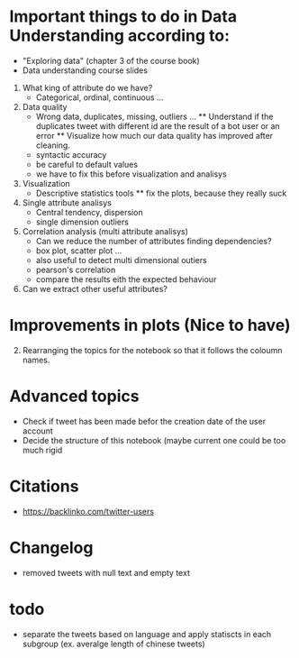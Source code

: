 # Important things to do in **Data Understanding** according to:
* "Exploring data" (chapter 3 of the course book)
* Data understanding course slides

1. What king of attribute do we have?
    * Categorical, ordinal, continuous ...
2. Data quality
    * Wrong data, duplicates, missing, outliers ...
    ** Understand if the duplicates tweet with different id are the result of a bot user or an error
    ** Visualize how much our data quality has improved after cleaning.
    * syntactic accuracy
    * be careful to default values
    * we have to fix this before visualization and analisys
3. Visualization
    * Descriptive statistics tools
    ** fix the plots, because they really suck
4. Single attribute analisys
    * Central tendency, dispersion
    * single dimension outliers
5. Correlation analysis (multi attribute analisys)
    * Can we reduce the number of attributes finding dependencies?
    * box plot, scatter plot ...
    * also useful to detect multi dimensional outiers
    * pearson's correlation
    * compare the results eith the expected behaviour
6. Can we extract other useful attributes?

# Improvements in plots (Nice to have)
2. Rearranging the topics for the notebook so that it follows the coloumn names.



# Advanced topics

- Check if tweet has been made befor the creation date of the user account
- Decide the structure of this notebook (maybe current one could be too much rigid

# Citations 
- https://backlinko.com/twitter-users


# Changelog
- removed tweets with null text and empty text

# todo

- separate the tweets based on language and apply statiscts in each subgroup (ex. averalge length of chinese tweets)